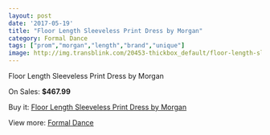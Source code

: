 ```yaml
---
layout: post
date: '2017-05-19'
title: "Floor Length Sleeveless Print Dress by Morgan"
category: Formal Dance
tags: ["prom","morgan","length","brand","unique"]
image: http://img.transblink.com/20453-thickbox_default/floor-length-sleeveless-print-dress-by-morgan.jpg
---
```

Floor Length Sleeveless Print Dress by Morgan

On Sales: **$467.99**
<a href="https://www.transblink.com/en/formal-dance/6459-floor-length-sleeveless-print-dress-by-morgan.html"><amp-img layout="responsive" width="600" height="600" src="//img.transblink.com/20453-thickbox_default/floor-length-sleeveless-print-dress-by-morgan.jpg" alt="Floor Length Sleeveless Print Dress by Morgan 0" /></a>
<a href="https://www.transblink.com/en/formal-dance/6459-floor-length-sleeveless-print-dress-by-morgan.html"><amp-img layout="responsive" width="600" height="600" src="//img.transblink.com/20455-thickbox_default/floor-length-sleeveless-print-dress-by-morgan.jpg" alt="Floor Length Sleeveless Print Dress by Morgan 1" /></a>
<a href="https://www.transblink.com/en/formal-dance/6459-floor-length-sleeveless-print-dress-by-morgan.html"><amp-img layout="responsive" width="600" height="600" src="//img.transblink.com/20454-thickbox_default/floor-length-sleeveless-print-dress-by-morgan.jpg" alt="Floor Length Sleeveless Print Dress by Morgan 2" /></a>

Buy it: [Floor Length Sleeveless Print Dress by Morgan](https://www.transblink.com/en/formal-dance/6459-floor-length-sleeveless-print-dress-by-morgan.html "Floor Length Sleeveless Print Dress by Morgan")

View more: [Formal Dance](https://www.transblink.com/en/6-formal-dance "Formal Dance")